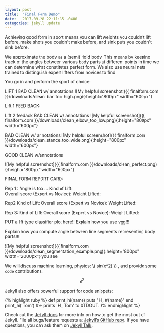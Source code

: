 ```yaml
---
layout: post
title:  "Final Form Demo"
date:   2017-09-28 22:11:35 -0400
categories: jekyll update
---
```

<script type="text/javascript"
    src="http://cdn.mathjax.org/mathjax/latest/MathJax.js?config=TeX-AMS-MML_HTMLorMML">
</script>

Achieving good form in sport means you can lift weights you couldn't lift before, make shots you couldn't make before, and sink puts you couldn't sink before.

We approximate the body as a (semi) rigid body. This means by keeping track of the angles between various body parts at different points in time we can determine what constitutes perfect form. We also use neural nets trained to distinguish expert lifters from novices to find

You go in and perform the sport of choice:

LIFT 1
BAD CLEAN w/ annotations
![My helpful screenshot]({{ finalform.com }}/downloads/clean_bar_too_high.png){:height="800px" width="600px"}

Lift 1 FEED BACK:

Lift 2 feedack
BAD CLEAN w/ annotations
![My helpful screenshot]({{ finalform.com }}/downloads/clean_elbow_too_low.png){:height="800px" width="600px"}


BAD CLEAN w/ annotations
![My helpful screenshot]({{ finalform.com }}/downloads/clean_stance_too_wide.png){:height="800px" width="600px"}

GOOD CLEAN w/annotations

![My helpful screenshot]({{ finalform.com }}/downloads/clean_perfect.png){:height="800px" width="600px"}


FINAL FORM REPORT CARD:


Rep 1 :  Angle is too ...
Kind of Lift:  
Overall score (Expert vs Novice):
Weight Lifted:

Rep2
Kind of Lift:
Overall score (Expert vs Novice):
Weight Lifted:

Rep 3:
Kind of Lift:
Overall score (Expert vs Novice):
Weight Lifted:

PUT a lift type classifier plot here!!
Explain how you use vgg!!!

Explain how you compute angle between line segments representing body parts!!!!

![My helpful screenshot]({{ finalform.com }}/downloads/clean_segmentation_example.png){:height="800px" width="2000px"} you see


We will discuss machine learning, physics: \\( sin(x^2) \\) , and provide some  `code` contributions.

$$ e^2 $$

Jekyll also offers powerful support for code snippets:

{% highlight ruby %}
def print_hi(name)
  puts "Hi, #{name}"
end
print_hi('Tom')
#=> prints 'Hi, Tom' to STDOUT.
{% endhighlight %}

Check out the [Jekyll docs][jekyll-docs] for more info on how to get the most out of Jekyll. File all bugs/feature requests at [Jekyll’s GitHub repo][jekyll-gh]. If you have questions, you can ask them on [Jekyll Talk][jekyll-talk].

[jekyll-docs]: https://jekyllrb.com/docs/home
[jekyll-gh]:   https://github.com/jekyll/jekyll
[jekyll-talk]: https://talk.jekyllrb.com/
